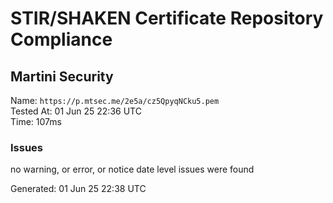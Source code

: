 # STIR/SHAKEN Certificate Repository Compliance

## Martini Security

Name: `https://p.mtsec.me/2e5a/cz5QpyqNCku5.pem`\
Tested At: 01 Jun 25 22:36 UTC\
Time: 107ms

### Issues

no warning, or error, or notice date level issues were found

Generated: 01 Jun 25 22:38 UTC